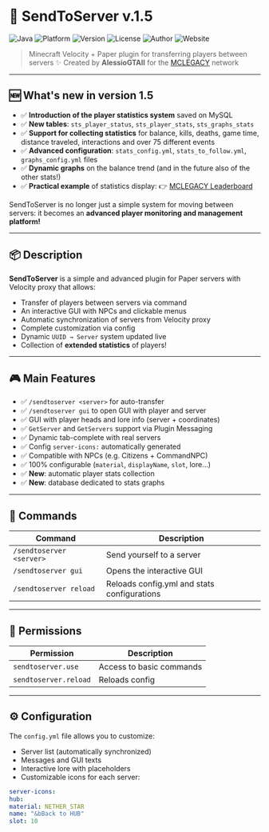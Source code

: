 # 🚀 SendToServer v.1.5

![Java](https://img.shields.io/badge/Java-17-blue?logo=java)
![Platform](https://img.shields.io/badge/Platform-Paper%20%7C%20Velocity-blueviolet)
![Version](https://img.shields.io/badge/Version-1.5-success)
![License](https://img.shields.io/github/license/AlessioGTA/SendToServer)
![Author](https://img.shields.io/badge/Author-AlessioGTA-orange)
![Website](https://img.shields.io/badge/mclegacy.it-Visit-blue?logo=github)

> Minecraft Velocity + Paper plugin for transferring players between servers
> ✨ Created by **AlessioGTAII** for the [MCLEGACY](https://www.mclegacy.it) network

---

## 🆕 What's new in version 1.5

- ✅ **Introduction of the player statistics system** saved on MySQL
- ✅ **New tables**: `sts_player_status`, `sts_player_stats`, `sts_graphs_stats`
- ✅ **Support for collecting statistics** for balance, kills, deaths, game time, distance traveled, interactions and over 75 different events
- ✅ **Advanced configuration**: `stats_config.yml`, `stats_to_follow.yml`, `graphs_config.yml` files
- ✅ **Dynamic graphs** on the balance trend (and in the future also of the other stats!)
- ✅ **Practical example** of statistics display:
👉 [MCLEGACY Leaderboard](https://www.mclegacy.it/leaderboard/index.php)

SendToServer is no longer just a simple system for moving between servers: it becomes an **advanced player monitoring and management platform!**

---

## 📦 Description

**SendToServer** is a simple and advanced plugin for Paper servers with Velocity proxy that allows:

- Transfer of players between servers via command
- An interactive GUI with NPCs and clickable menus
- Automatic synchronization of servers from Velocity proxy
- Complete customization via config
- Dynamic `UUID → Server` system updated live
- Collection of **extended statistics** of players!

---

## 🎮 Main Features

- ✅ `/sendtoserver <server>` for auto-transfer
- ✅ `/sendtoserver gui` to open GUI with player and server
- ✅ GUI with player heads and lore info (server + coordinates)
- ✅ `GetServer` and `GetServers` support via Plugin Messaging
- ✅ Dynamic tab-complete with real servers
- ✅ Config `server-icons:` automatically generated
- ✅ Compatible with NPCs (e.g. Citizens + CommandNPC)
- ✅ 100% configurable (`material`, `displayName`, `slot`, lore...)
- ✅ **New**: automatic player stats collection
- ✅ **New**: database dedicated to stats graphs

---

## 📂 Commands

| Command | Description |
|----------------------------|--------------------------------------------|
| `/sendtoserver <server>` | Send yourself to a server |
| `/sendtoserver gui` | Opens the interactive GUI |
| `/sendtoserver reload` | Reloads config.yml and stats configurations |

---

## 🔐 Permissions

| Permission | Description |
|--------------------------|-----------------------------------|
| `sendtoserver.use` | Access to basic commands |
| `sendtoserver.reload` | Reloads config |

---

## ⚙️ Configuration

The `config.yml` file allows you to customize:

- Server list (automatically synchronized)
- Messages and GUI texts
- Interactive lore with placeholders
- Customizable icons for each server:

```yaml
server-icons:
hub:
material: NETHER_STAR
name: "&bBack to HUB"
slot: 10
